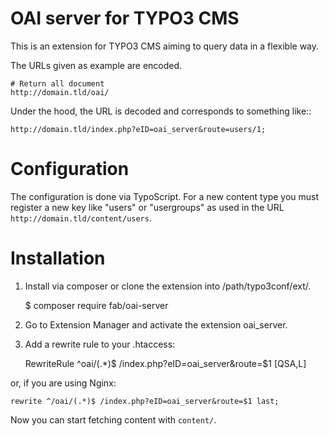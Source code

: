 OAI server for TYPO3 CMS
=========================

This is an extension for TYPO3 CMS aiming to query data in a flexible way.

The URLs given as example are encoded.


	# Return all document
	http://domain.tld/oai/


Under the hood, the URL is decoded and corresponds to something like::

	http://domain.tld/index.php?eID=oai_server&route=users/1;



Configuration
=============

The configuration is done via TypoScript. For a new content type you must register a new key like "users" or "usergroups" as used in the URL `http://domain.tld/content/users`.


Installation
============


1. Install via composer or clone the extension into /path/typo3conf/ext/.

    $ composer require fab/oai-server

2. Go to Extension Manager and activate the extension oai_server.
3. Add a rewrite rule to your .htaccess:

    RewriteRule ^oai/(.*)$ /index.php?eID=oai_server&route=$1 [QSA,L]

or, if you are using Nginx:

    rewrite ^/oai/(.*)$ /index.php?eID=oai_server&route=$1 last;

Now you can start fetching content with ``content/``.